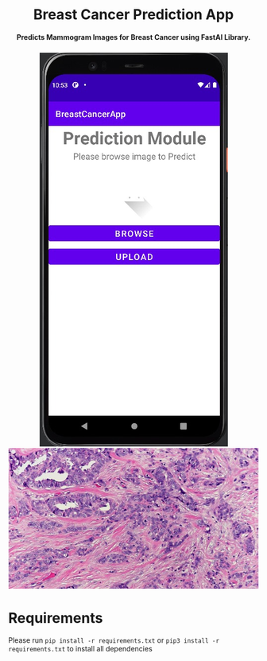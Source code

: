 <div align="center">
  <h1>Breast Cancer Prediction App</h1>
  <h4> Predicts Mammogram Images for Breast Cancer using FastAI Library.</h4>
  <h3></h3>
  <img src="https://github.com/tanaypandya1818/Breast-Cancer-Prediction-APP/blob/main/ss%20Imgs/WhatsApp%20Image%202022-04-01%20at%2016.06.33.jpeg?raw=true"/>
  <img src="https://github.com/tanaypandya1818/Breast-Cancer-Prediction-APP/blob/main/IDC.jpg?raw=true"/>
</div>

# Requirements
Please run `pip install -r requirements.txt` or `pip3 install -r requirements.txt` to install all dependencies


